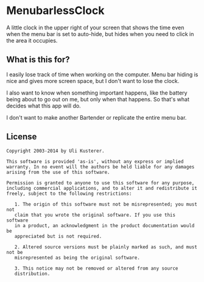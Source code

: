 MenubarlessClock
================

A little clock in the upper right of your screen that shows the time
even when the menu bar is set to auto-hide, but hides when you need to
click in the area it occupies.


What is this for?
-----------------

I easily lose track of time when working on the computer. Menu bar hiding
is nice and gives more screen space, but I don't want to lose the clock.

I also want to know when something important happens, like the battery
being about to go out on me, but only when that happens. So that's what
decides what this app will do.

I don't want to make another Bartender or replicate the entire menu bar.


License
-------

	Copyright 2003-2014 by Uli Kusterer.
	
	This software is provided 'as-is', without any express or implied
	warranty. In no event will the authors be held liable for any damages
	arising from the use of this software.
	
	Permission is granted to anyone to use this software for any purpose,
	including commercial applications, and to alter it and redistribute it
	freely, subject to the following restrictions:
	
	   1. The origin of this software must not be misrepresented; you must not
	   claim that you wrote the original software. If you use this software
	   in a product, an acknowledgment in the product documentation would be
	   appreciated but is not required.
	
	   2. Altered source versions must be plainly marked as such, and must not be
	   misrepresented as being the original software.
	
	   3. This notice may not be removed or altered from any source
	   distribution.
